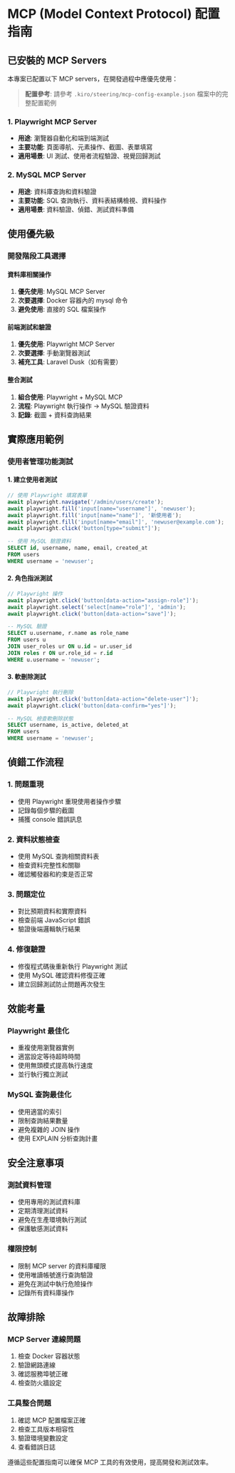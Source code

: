 # MCP (Model Context Protocol) 配置指南

## 已安裝的 MCP Servers

本專案已配置以下 MCP servers，在開發過程中應優先使用：

> **配置參考**: 請參考 `.kiro/steering/mcp-config-example.json` 檔案中的完整配置範例

### 1. Playwright MCP Server
- **用途**: 瀏覽器自動化和端到端測試
- **主要功能**: 頁面導航、元素操作、截圖、表單填寫
- **適用場景**: UI 測試、使用者流程驗證、視覺回歸測試

### 2. MySQL MCP Server  
- **用途**: 資料庫查詢和資料驗證
- **主要功能**: SQL 查詢執行、資料表結構檢視、資料操作
- **適用場景**: 資料驗證、偵錯、測試資料準備

## 使用優先級

### 開發階段工具選擇

#### 資料庫相關操作
1. **優先使用**: MySQL MCP Server
2. **次要選擇**: Docker 容器內的 mysql 命令
3. **避免使用**: 直接的 SQL 檔案操作

#### 前端測試和驗證
1. **優先使用**: Playwright MCP Server
2. **次要選擇**: 手動瀏覽器測試
3. **補充工具**: Laravel Dusk（如有需要）

#### 整合測試
1. **組合使用**: Playwright + MySQL MCP
2. **流程**: Playwright 執行操作 → MySQL 驗證資料
3. **記錄**: 截圖 + 資料查詢結果

## 實際應用範例

### 使用者管理功能測試

#### 1. 建立使用者測試
```javascript
// 使用 Playwright 填寫表單
await playwright.navigate('/admin/users/create');
await playwright.fill('input[name="username"]', 'newuser');
await playwright.fill('input[name="name"]', '新使用者');
await playwright.fill('input[name="email"]', 'newuser@example.com');
await playwright.click('button[type="submit"]');
```

```sql
-- 使用 MySQL 驗證資料
SELECT id, username, name, email, created_at 
FROM users 
WHERE username = 'newuser';
```

#### 2. 角色指派測試
```javascript
// Playwright 操作
await playwright.click('button[data-action="assign-role"]');
await playwright.select('select[name="role"]', 'admin');
await playwright.click('button[data-action="save"]');
```

```sql
-- MySQL 驗證
SELECT u.username, r.name as role_name
FROM users u
JOIN user_roles ur ON u.id = ur.user_id  
JOIN roles r ON ur.role_id = r.id
WHERE u.username = 'newuser';
```

#### 3. 軟刪除測試
```javascript
// Playwright 執行刪除
await playwright.click('button[data-action="delete-user"]');
await playwright.click('button[data-confirm="yes"]');
```

```sql
-- MySQL 檢查軟刪除狀態
SELECT username, is_active, deleted_at
FROM users 
WHERE username = 'newuser';
```

## 偵錯工作流程

### 1. 問題重現
- 使用 Playwright 重現使用者操作步驟
- 記錄每個步驟的截圖
- 捕獲 console 錯誤訊息

### 2. 資料狀態檢查
- 使用 MySQL 查詢相關資料表
- 檢查資料完整性和關聯
- 確認觸發器和約束是否正常

### 3. 問題定位
- 對比預期資料和實際資料
- 檢查前端 JavaScript 錯誤
- 驗證後端邏輯執行結果

### 4. 修復驗證
- 修復程式碼後重新執行 Playwright 測試
- 使用 MySQL 確認資料修復正確
- 建立回歸測試防止問題再次發生

## 效能考量

### Playwright 最佳化
- 重複使用瀏覽器實例
- 適當設定等待超時時間
- 使用無頭模式提高執行速度
- 並行執行獨立測試

### MySQL 查詢最佳化
- 使用適當的索引
- 限制查詢結果數量
- 避免複雜的 JOIN 操作
- 使用 EXPLAIN 分析查詢計畫

## 安全注意事項

### 測試資料管理
- 使用專用的測試資料庫
- 定期清理測試資料
- 避免在生產環境執行測試
- 保護敏感測試資料

### 權限控制
- 限制 MCP server 的資料庫權限
- 使用唯讀帳號進行查詢驗證
- 避免在測試中執行危險操作
- 記錄所有資料庫操作

## 故障排除

### MCP Server 連線問題
1. 檢查 Docker 容器狀態
2. 驗證網路連線
3. 確認服務埠號正確
4. 檢查防火牆設定

### 工具整合問題
1. 確認 MCP 配置檔案正確
2. 檢查工具版本相容性
3. 驗證環境變數設定
4. 查看錯誤日誌

遵循這些配置指南可以確保 MCP 工具的有效使用，提高開發和測試效率。